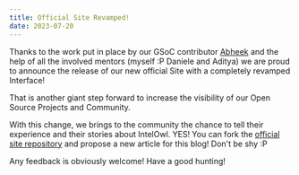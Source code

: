 ```yaml
---
title: Official Site Revamped!
date: 2023-07-20
---
```


Thanks to the work put in place by our GSoC contributor <a href="https://twitter.com/abheekblahblah">Abheek</a> and the help of all the involved mentors (myself :P Daniele and Aditya) we are proud to announce the release of our new official Site with a completely revamped Interface!

That is another giant step forward to increase the visibility of our Open Source Projects and Community.

With this change, we brings to the community the chance to tell their experience and their stories about IntelOwl. YES! You can fork the [official site repository](https://github.com/intelowlproject/site) and propose a new article for this blog! Don't be shy :P

Any feedback is obviously welcome! Have a good hunting!

